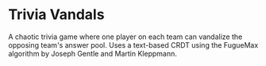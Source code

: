 # Trivia Vandals

A chaotic trivia game where one player on each team can vandalize the opposing team's answer pool. Uses a text-based CRDT using the FugueMax algorithm by Joseph Gentle and Martin Kleppmann.
